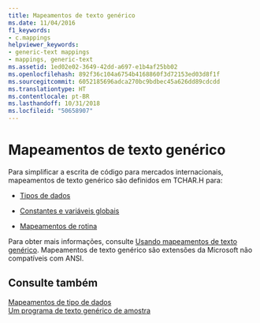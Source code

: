 ```yaml
---
title: Mapeamentos de texto genérico
ms.date: 11/04/2016
f1_keywords:
- c.mappings
helpviewer_keywords:
- generic-text mappings
- mappings, generic-text
ms.assetid: 1ed02e02-3649-42dd-a697-e1b4af25bb02
ms.openlocfilehash: 892f36c104a6754b4168860f3d72153ed03d8f1f
ms.sourcegitcommit: 6052185696adca270bc9bdbec45a626dd89cdcdd
ms.translationtype: HT
ms.contentlocale: pt-BR
ms.lasthandoff: 10/31/2018
ms.locfileid: "50658907"
---
```

# <a name="generic-text-mappings"></a>Mapeamentos de texto genérico

Para simplificar a escrita de código para mercados internacionais, mapeamentos de texto genérico são definidos em TCHAR.H para:

- [Tipos de dados](../c-runtime-library/data-type-mappings.md)

- [Constantes e variáveis globais](../c-runtime-library/constant-and-global-variable-mappings.md)

- [Mapeamentos de rotina](../c-runtime-library/routine-mappings.md)

Para obter mais informações, consulte [Usando mapeamentos de texto genérico](../c-runtime-library/using-generic-text-mappings.md). Mapeamentos de texto genérico são extensões da Microsoft não compatíveis com ANSI.

## <a name="see-also"></a>Consulte também

[Mapeamentos de tipo de dados](../c-runtime-library/data-type-mappings.md)<br/>
[Um programa de texto genérico de amostra](../c-runtime-library/a-sample-generic-text-program.md)
